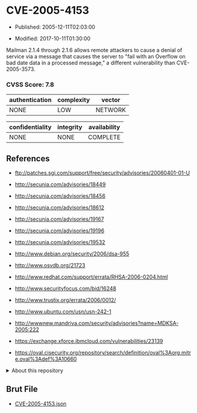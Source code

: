 # CVE-2005-4153

- Published: 2005-12-11T02:03:00

- Modified: 2017-10-11T01:30:00

Mailman 2.1.4 through 2.1.6 allows remote attackers to cause a denial of service via a message that causes the server to "fail with an Overflow on bad date data in a processed message," a different vulnerability than CVE-2005-3573.

### CVSS Score: **7.8**

| authentication | complexity | vector |
| --- | --- | --- |
| NONE | LOW | NETWORK |

| confidentiality | integrity | availability |
| --- | --- | --- |
| NONE | NONE | COMPLETE |

## References

* ftp://patches.sgi.com/support/free/security/advisories/20060401-01-U

* http://secunia.com/advisories/18449

* http://secunia.com/advisories/18456

* http://secunia.com/advisories/18612

* http://secunia.com/advisories/19167

* http://secunia.com/advisories/19196

* http://secunia.com/advisories/19532

* http://www.debian.org/security/2006/dsa-955

* http://www.osvdb.org/21723

* http://www.redhat.com/support/errata/RHSA-2006-0204.html

* http://www.securityfocus.com/bid/16248

* http://www.trustix.org/errata/2006/0012/

* http://www.ubuntu.com/usn/usn-242-1

* http://wwwnew.mandriva.com/security/advisories?name=MDKSA-2005:222

* https://exchange.xforce.ibmcloud.com/vulnerabilities/23139

* https://oval.cisecurity.org/repository/search/definition/oval%3Aorg.mitre.oval%3Adef%3A10660

<details>
<summary>About this repository</summary> 

  This repository is part of the project [Live Hack CVE](https://github.com/Live-Hack-CVE). Main website can be found [www.live-hack.org](https://www.live-hack.org) 
  
  Made by [Sn0wAlice](https://github.com/Sn0wAlice) for the people that care about security and need to have a feed of the latest CVEs. Hope you enjoy it, don't forget to star the repo and follow me on [Twitter](https://twitter.com/Sn0wAlice) and [Github](https://github.com/Sn0wAlice). And that is my [personnal website](https://www.alice-snow.me/)

  - [Home Page](https://github.com/Live-Hack-CVE)
  - [Framework](https://github.com/Live-Hack-CVE/cve-framework)
  - [CVE database](https://github.com/Live-Hack-CVE/full_database)
  - [Changelog](https://github.com/Live-Hack-CVE/Changelog)
</details>

## Brut File

* [CVE-2005-4153.json](https://raw.githubusercontent.com/Live-Hack-CVE/full_database/main/cves/2005/CVE-2005-4153.json)

